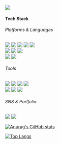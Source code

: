 
<a href="https://hits.seeyoufarm.com"><img src="https://hits.seeyoufarm.com/api/count/incr/badge.svg?url=https%3A%2F%2Fgithub.com%2Fmijin0721%2Fmijin0721&count_bg=%2379C83D&title_bg=%23555555&icon=&icon_color=%23E7E7E7&title=hits&edge_flat=false"/></a>

<h4>Tech Stack</h4>
<h6>Platforms & Languages</h6>
<div>
  <img src="https://img.shields.io/badge/Python-3776AB?style=flat&logo=Python&logoColor=white"/>
  <img src="https://img.shields.io/badge/Java-007396?style=flat&logo=Java&logoColor=white"/>
  <img src="https://img.shields.io/badge/C-A8B9CC?style=flat&logo=C&logoColor=white"/>
  <img src="https://img.shields.io/badge/Matlab-4375A3?style=flat&logo=Matlab&logoColor=white"/>
  <img src="https://img.shields.io/badge/R-276DC3?style=flat&logo=R&logoColor=white"/>
</div>
<div>
  <img src="https://img.shields.io/badge/Node.js-339933?style=flat&logo=node.js&logoColor=white"/>
  <img src="https://img.shields.io/badge/Spring Boot-6DB33F?style=flat&logo=spring Boot&logoColor=white"/>
  <img src="https://img.shields.io/badge/HTML5-E34F26?style=flat&logo=HTML5&logoColor=white"/>
</div>
<div>
  <img src="https://img.shields.io/badge/MariaDB-003545?style=flat&logo=MariaDB&logoColor=white"/>
  <img src="https://img.shields.io/badge/MongoDB-47A248?style=flat&logo=MongoDB&logoColor=white"/>
</div>
<h6>Tools</h6>
<div>
  <img src="https://img.shields.io/badge/Anaconda-44A833?style=flat&logo=Anaconda&logoColor=white"/>
  <img src="https://img.shields.io/badge/Jupyter-F37626?style=flat&logo=Jupyter&logoColor=white"/>
  <img src="https://img.shields.io/badge/Eclipse IDE-2C2255?style=flat&logo=Eclipse IDE&logoColor=white"/>
  <img src="https://img.shields.io/badge/IntelliJ IDEA-000000?style=flat&logo=IntelliJ IDEA&logoColor=white"/>
</div>
<div>
  <img src="https://img.shields.io/badge/Visual Studio Code-007ACC?style=flat&logo=Visual Studio Code&logoColor=white"/>
  <img src="https://img.shields.io/badge/Visual Studio-5C2D91?style=flat&logo=Visual Studio&logoColor=white"/>
  <img src="https://img.shields.io/badge/GitHub-181717?style=flat&logo=GitHub&logoColor=white"/>
</div>
<h6>SNS & Portfolio</h6>
<div>
  <a href="https://blog.naver.com/kgmi2010"><img src="https://img.shields.io/badge/Naver Blog-03C75A?style=flat&logo=Naver&logoColor=white"/></a>
  <a href="https://www.instagram.com/goobu_sw721/"><img src="https://img.shields.io/badge/Instagram-E4405F?style=flat&logo=Instagram&logoColor=white"/></a>
</div>

[![Anurag's GitHub stats](https://github-readme-stats.vercel.app/api?username=mijin0721)](https://github.com/anuraghazra/github-readme-stats)

[![Top Langs](https://github-readme-stats.vercel.app/api/top-langs/?username=mijin0721&layout=compact)](https://github.com/anuraghazra/github-readme-stats)
